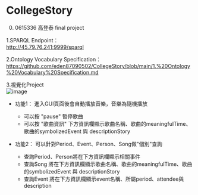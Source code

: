 # CollegeStory
0. 0615336 高登泰 final project

1.SPARQL Endpoint：<br>http://45.79.76.241:9999/sparql

2.Ontology Vocabulary Specification：<br>https://github.com/eden87090502/CollegeStory/blob/main/1.%20Ontology%20Vocabulary%20Specification.md

3.視覺化Project<br>
  ![image](https://user-images.githubusercontent.com/49372467/123546165-1013e800-d78e-11eb-8d8d-1bd7b84b608f.png)
  - 功能1：
    進入GUI頁面後會自動播放音樂，音樂為隨機播放
    - 可以按 "pause" 暫停歌曲
    - 可以按 "歌曲資訊" 下方資訊欄顯示歌曲名稱、歌曲的meaningfulTime、歌曲的symbolizedEvent 與 descriptionStory
  
  - 功能2：
    可以針對Period、Event、Person、Song做"個別"查詢
    - 查詢Period、Person將在下方資訊欄顯示相關事件
    - 查詢Song 將在下方資訊欄顯示歌曲名稱、歌曲的meaningfulTime、歌曲的symbolizedEvent 與 descriptionStory
    - 查詢Event 將在下方資訊欄顯示event名稱、所屬period、attendee與description
  


